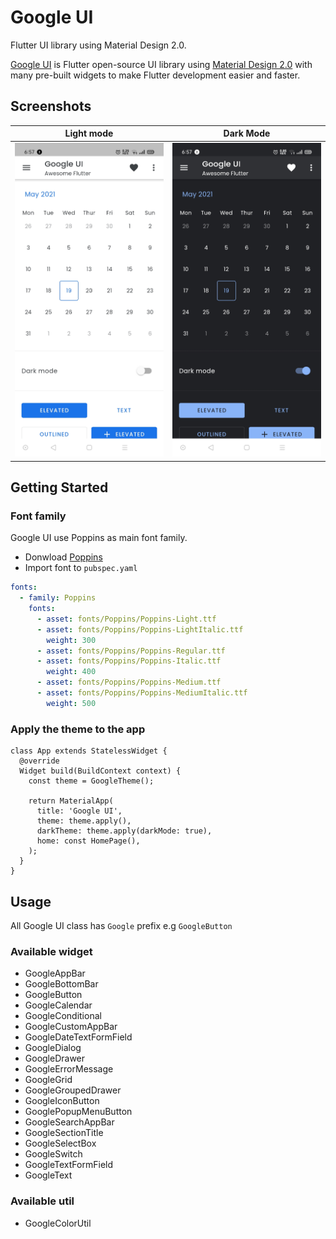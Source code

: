 # Google UI
Flutter UI library using Material Design 2.0.

[Google UI](https://pub.dev/packages/google_ui) is Flutter open-source UI library using [Material Design 2.0](https://uxdesign.cc/previewing-material-design-2-0-ec0215f0588f) with many pre-built widgets to make Flutter development easier and faster.

## Screenshots
|Light mode|Dark Mode|
|:---:|:---:|
|![](screenshots/light_mode.jpg)|![](screenshots/dark_mode.jpg)|


## Getting Started

### Font family
Google UI use Poppins as main font family.
- Donwload [Poppins](https://fonts.google.com/share?selection.family=Poppins:ital,wght@0,300;0,400;0,500;1,300;1,400;1,500)
- Import font to `pubspec.yaml`
``` yaml
fonts:
  - family: Poppins
    fonts:
      - asset: fonts/Poppins/Poppins-Light.ttf
      - asset: fonts/Poppins/Poppins-LightItalic.ttf
        weight: 300
      - asset: fonts/Poppins/Poppins-Regular.ttf
      - asset: fonts/Poppins/Poppins-Italic.ttf
        weight: 400
      - asset: fonts/Poppins/Poppins-Medium.ttf
      - asset: fonts/Poppins/Poppins-MediumItalic.ttf
        weight: 500
```

### Apply the theme to the app
```
class App extends StatelessWidget {
  @override
  Widget build(BuildContext context) {
    const theme = GoogleTheme();

    return MaterialApp(
      title: 'Google UI',
      theme: theme.apply(),
      darkTheme: theme.apply(darkMode: true),
      home: const HomePage(),
    );
  }
}
```

## Usage
All Google UI class has `Google` prefix e.g `GoogleButton`

### Available widget
- GoogleAppBar
- GoogleBottomBar
- GoogleButton
- GoogleCalendar
- GoogleConditional
- GoogleCustomAppBar
- GoogleDateTextFormField
- GoogleDialog
- GoogleDrawer
- GoogleErrorMessage
- GoogleGrid
- GoogleGroupedDrawer
- GoogleIconButton
- GooglePopupMenuButton
- GoogleSearchAppBar
- GoogleSectionTitle
- GoogleSelectBox
- GoogleSwitch
- GoogleTextFormField
- GoogleText

### Available util
- GoogleColorUtil